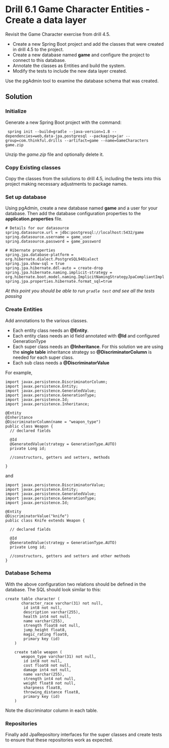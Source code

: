# Drill 6.1 Game Character Entities - Create a data layer

Revisit the Game Character exercise from drill 4.5. 
 - Create a new Spring Boot project and add the classes that were created in drill 4.5 to the project. 
 - Create a new database named **game** and configure the project to connect to this database. 
 - Annotate the classes as Entities and build the system. 
 - Modify the tests to include the new data layer created.

 Use the pgAdmin tool to examine the database schema that was created.

## Solution
### Initialize
Generate a new Spring Boot project with the command:
```
 spring init --build=gradle --java-version=1.8 --dependencies=web,data-jpa,postgresql --packaging=jar --group=com.thinkful.drills --artifact=game --name=GameCharacters game.zip
```

Unzip the *game.zip* file and optionally delete it.


### Copy Existing classes

Copy the classes from the solutions to drill 4.5, including the tests into this project making necessary adjustments to package names.

### Set up database
Using pgAdmin, create a new database named **game** and a user for your database. Then add the database configuration properties to the **application.properties** file.

```
# Details for our datasource
spring.datasource.url = jdbc:postgresql://localhost:5432/game
spring.datasource.username = game_user
spring.datasource.password = game_password

# Hibernate properties
spring.jpa.database-platform = org.hibernate.dialect.PostgreSQL94Dialect
spring.jpa.show-sql = true
spring.jpa.hibernate.ddl-auto = create-drop
spring.jpa.hibernate.naming.implicit-strategy = org.hibernate.boot.model.naming.ImplicitNamingStrategyJpaCompliantImpl
spring.jpa.properties.hibernate.format_sql=true
```

*At this point you should be able to run `gradle test` and see all the tests passing*

### Create Entities
Add annotations to the various classes. 

- Each entity class needs an **@Entity**.
- Each entity class needs an id field annotated with **@Id** and configured GenerationType
- Each super class needs an **@Inheritance**. For this solution we are using the **single table** inheritance strategy so **@DiscriminatorColumn** is needed for each super class.
- Each sub class needs a **@DiscriminatorValue**

For example,
```
import javax.persistence.DiscriminatorColumn;
import javax.persistence.Entity;
import javax.persistence.GeneratedValue;
import javax.persistence.GenerationType;
import javax.persistence.Id;
import javax.persistence.Inheritance;

@Entity
@Inheritance
@DiscriminatorColumn(name = "weapon_type")
public class Weapon {
  // declared fields

  @Id
  @GeneratedValue(strategy = GenerationType.AUTO)
  private Long id;

  //constructors, getters and setters, methods

}
```

and 

```
import javax.persistence.DiscriminatorValue;
import javax.persistence.Entity;
import javax.persistence.GeneratedValue;
import javax.persistence.GenerationType;
import javax.persistence.Id;

@Entity
@DiscriminatorValue("knife")
public class Knife extends Weapon {

  // declared fields

  @Id
  @GeneratedValue(strategy = GenerationType.AUTO)
  private Long id;
    
  //constructors, getters and setters and other methods
}
```

### Database Schema
With the above configuration two relations should be defined in the database. The SQL should look similar to this:

```
create table character (
       character_race varchar(31) not null,
        id int8 not null,
        description varchar(255),
        health int4 not null,
        name varchar(255),
        strength float8 not null,
        jump_height float8,
        magic_rating float8,
        primary key (id)
    )

    create table weapon (
       weapon_type varchar(31) not null,
        id int8 not null,
        cost float8 not null,
        damage int4 not null,
        name varchar(255),
        strength int4 not null,
        weight float8 not null,
        sharpness float8,
        throwing_distance float8,
        primary key (id)
    )
```
Note the discriminator column in each table.    

### Repositories
Finally add JpaRepository interfaces for the super classes and create tests to ensure that these repositories work as expected.